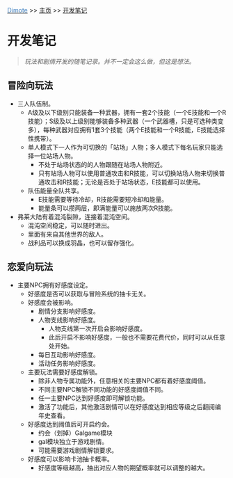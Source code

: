 <u><font color="#4080C0">Dimote</font></u> >> [主页](index.md) >> [开发笔记](note.md)

# 开发笔记

> *玩法和剧情开发的随笔记录。并不一定会这么做，但这是想法。*

## 冒险向玩法

- 三人队伍制。
    - A级及以下级别只能装备一种武器，拥有一套2个技能（一个E技能和一个R技能）；S级及以上级别能够装备多种武器（一个武器槽，只是可选种类变多），每种武器对应拥有1套3个技能（两个E技能和一个R技能，E技能选择性携带）。
    - 单人模式下一人作为可切换的「站场」人物；多人模式下每名玩家只能选择一位站场人物。
        - 不处于站场状态的的人物跟随在站场人物附近。
        - 只有站场人物可以使用普通攻击和R技能，可以切换站场人物来切换普通攻击和R技能；无论是否处于站场状态，E技能都可以使用。
    - 队伍能量全队共享。
        - E技能需要等待冷却，R技能需要短冷却和能量。
        - 能量条可以攒两层，即满能量可以施放两次R技能。
- 弗莱大陆有着混沌裂隙，连接着混沌空间。
    - 混沌空间稳定，可以随时进出。
    - 里面有来自其他世界的敌人。
    - 战利品可以换成羽晶，也可以留存强化。

## 恋爱向玩法

- 主要NPC拥有好感度设定。
    - 好感度是否可以获取与冒险系统的抽卡无关。
    - 好感度会被影响。
        - 剧情分支影响好感度。
        - 人物支线影响好感度。
            - 人物支线第一次开启会影响好感度。
            - 此后开启不影响好感度，一般也不需要花费代价，同时可以从任意处开始。
        - 每日互动影响好感度。
        - 活动任务影响好感度。
    - 主要玩法需要好感度解锁。
        - 除非人物专属功能外，任意相关的主要NPC都有着好感度阈值。
        - 不同主要NPC解锁不同功能的好感度阈值不同。
        - 任一主要NPC达到好感度即可解锁功能。
        - 激活了功能后，其他激活剧情可以在好感度达到相应等级之后翻阅编年史查看。
    - 好感度达到阈值后可开启约会。
        - 约会（划掉）Galgame模块
        - gal模块独立于游戏剧情。
        - 可能需要游戏剧情解锁要求。
    - 好感度可以影响卡池抽卡概率。
        - 好感度等级越高，抽出对应人物的期望概率就可以调整的越大。
